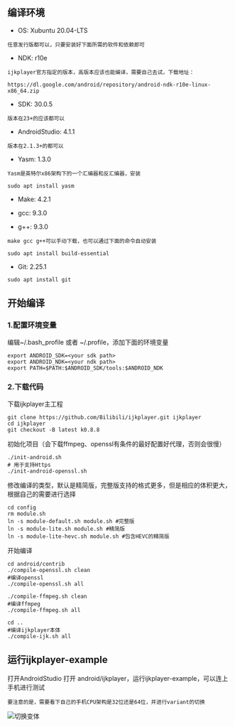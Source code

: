 ## 编译环境

- OS: Xubuntu 20.04-LTS
```!
任意发行版都可以，只要安装好下面所需的软件和依赖即可
```
- NDK: r10e
```!
ijkplayer官方指定的版本，高版本应该也能编译，需要自己去试，下载地址：

https://dl.google.com/android/repository/android-ndk-r10e-linux-x86_64.zip
```
- SDK: 30.0.5
```!
版本在23+的应该都可以
```
- AndroidStudio: 4.1.1
```!
版本在2.1.3+的都可以
```
- Yasm: 1.3.0
```!
Yasm是英特尔x86架构下的一个汇编器和反汇编器，安装

sudo apt install yasm
```
- Make: 4.2.1

- gcc: 9.3.0

- g++: 9.3.0
```!
make gcc g++可以手动下载，也可以通过下面的命令自动安装

sudo apt install build-essential
```
- Git: 2.25.1
```!
sudo apt install git
```

## 开始编译

### 1.配置环境变量

编辑~/.bash_profile 或者 ~/.profile，添加下面的环境变量

```
export ANDROID_SDK=<your sdk path>
export ANDROID_NDK=<your ndk path>
export PATH=$PATH:$ANDROID_SDK/tools:$ANDROID_NDK
```

### 2.下载代码

下载ijkplayer主工程
```
git clone https://github.com/Bilibili/ijkplayer.git ijkplayer
cd ijkplayer
git checkout -B latest k0.8.8
```

初始化项目（会下载ffmpeg、openssl有条件的最好配置好代理，否则会很慢）
```
./init-android.sh
# 用于支持Https
./init-android-openssl.sh
```

修改编译的类型，默认是精简版，完整版支持的格式更多，但是相应的体积更大，根据自己的需要进行选择
```
cd config
rm module.sh
ln -s module-default.sh module.sh #完整版
ln -s module-lite.sh module.sh #精简版
ln -s module-lite-hevc.sh module.sh #包含HEVC的精简版
```

开始编译
```
cd android/contrib
./compile-openssl.sh clean
#编译openssl
./compile-openssl.sh all

./compile-ffmpeg.sh clean
#编译ffmpeg
./compile-ffmpeg.sh all

cd ..
#编译ijkplayer本体
./compile-ijk.sh all
```

## 运行ijkplayer-example

打开AndroidStudio 打开 android/ijkplayer，运行ijkplayer-example，可以连上手机进行测试
```
要注意的是，需要看下自己的手机CPU架构是32位还是64位，并进行variant的切换
```
![切换变体](https://p1-juejin.byteimg.com/tos-cn-i-k3u1fbpfcp/9fd84740b1f747399fbc96374e33c1df~tplv-k3u1fbpfcp-watermark.image)
